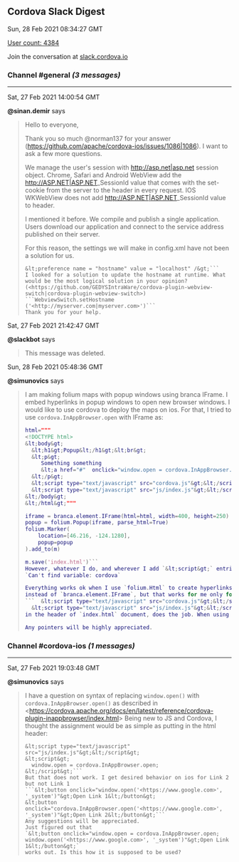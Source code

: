 ## Cordova Slack Digest
Sun, 28 Feb 2021 08:34:27 GMT

[User count: 4384](https://cordova.slack.com/)


Join the conversation at [slack.cordova.io](http://slack.cordova.io/)

### __Channel #general__ _(3 messages)_
---

Sat, 27 Feb 2021 14:00:54 GMT

__@sinan.demir__ says 
> Hello to everyone,
> 
> Thank you so much @norman137 for your answer (<https://github.com/apache/cordova-ios/issues/1086|1086>). I want to ask a few more questions.
> 
> We manage the user's session with <http://asp.net|asp.net> session object. Chrome, Safari and Android WebView add the <http://ASP.NET|ASP.NET>_SessionId value that comes with the set-cookie from the server to the header in every request. IOS WKWebView does not add <http://ASP.NET|ASP.NET>_SessionId value to header.
> 
> I mentioned it before. We compile and publish a single application. Users download our application and connect to the service address published on their server.
> 
> For this reason, the settings we will make in config.xml have not been a solution for us.
> ```&lt;preference name = "scheme" value = "app" /&gt;
> &lt;preference name = "hostname" value = "localhost" /&gt;```
> I looked for a solution to update the hostname at runtime. What would be the most logical solution in your opinion? (<https://github.com/GEDYSIntraWare/cordova-plugin-webview-switch|cordova-plugin-webview-switch>)
> ```WebviewSwitch.setHostname ('<http://myserver.com|myserver.com>')```
> Thank you for your help.
> 

Sat, 27 Feb 2021 21:42:47 GMT

__@slackbot__ says 
> This message was deleted.
> 

Sun, 28 Feb 2021 05:48:36 GMT

__@simunovics__ says 
> I am making folium maps with popup windows using branca IFrame. I embed hyperlinks in popup windows to open new browser windows. I would like to use cordova to deploy the maps on ios. For that, I tried to use `cordova.InAppBrowser.open` with IFrame as:
> ```m = folium.Map(location=[46.3014, -123.7390], zoom_start=7, tiles="Stamen Terrain")
> html="""
> <!DOCTYPE html>
> &lt;body&gt;
>   &lt;h1&gt;Popup&lt;/h1&gt;&lt;br&gt;
>   &lt;p&gt;
>      Something something 
>      &lt;a href="#"  onclick="window.open = cordova.InAppBrowser.open; window.open('<https://www.mit.edu>', '_system','location=yes');"&gt;Open link&lt;/a&gt;
>   &lt;/p&gt;
>   &lt;script type="text/javascript" src="cordova.js"&gt;&lt;/script&gt;
>   &lt;script type="text/javascript" src="js/index.js"&gt;&lt;/script&gt;
> &lt;/body&gt;
> &lt;/html&gt;"""
> 
> iframe = branca.element.IFrame(html=html, width=400, height=250)
> popup = folium.Popup(iframe, parse_html=True)
> folium.Marker(
>     location=[46.216, -124.1280],
>     popup=popup
> ).add_to(m)
> 
> m.save('index.html')```
> However, whatever I do, and wherever I add `&lt;script&gt;` entries with `cordova.js` in `index.html`, I always get an error:
> `Can't find variable: cordova`
> 
> Everything works ok when I use `folium.Html` to create hyperlinks
> instead of `branca.element.IFrame`, but that works for me only for short/simple HTML objects. In that case, adding:
> ```  &lt;script type="text/javascript" src="cordova.js"&gt;&lt;/script&gt;
>   &lt;script type="text/javascript" src="js/index.js"&gt;&lt;/script&gt;```
> in the header of `index.html` document, does the job. When using `folium.Html` there are no IFrames and that seems to be the key.
> 
> Any pointers will be highly appreciated.
> 

### __Channel #cordova-ios__ _(1 messages)_
---

Sat, 27 Feb 2021 19:03:48 GMT

__@simunovics__ says 
> I have a question on syntax of replacing
> `window.open()`
> with
> `cordova.InAppBrowser.open()`
> as described in
> &lt;<https://cordova.apache.org/docs/en/latest/reference/cordova-plugin-inappbrowser/index.html>&gt;
> Being new to JS and Cordova, I thought the assignment would be as simple as putting in the html header:
> ```&lt;script type="text/javascript" src="cordova.js"&gt;&lt;/script&gt;
> &lt;script type="text/javascript" src="js/index.js"&gt;&lt;/script&gt;
> &lt;script&gt;
>   window.open = cordova.InAppBrowser.open;
> &lt;/script&gt;```
> But that does not work. I get desired behavior on ios for Link 2 but not Link 1
> ```&lt;button onclick="window.open('<https://www.google.com>', '_system')"&gt;Open Link 1&lt;/button&gt;
> &lt;button onclick="cordova.InAppBrowser.open('<https://www.google.com>', '_system')"&gt;Open Link 2&lt;/button&gt;```
> Any suggestions will be appreciated.
> Just figured out that
> `&lt;button onclick="window.open = cordova.InAppBrowser.open; window.open('<https://www.google.com>', '_system')"&gt;Open Link 1&lt;/button&gt;`
> works out. Is this how it is supposed to be used?
> 
